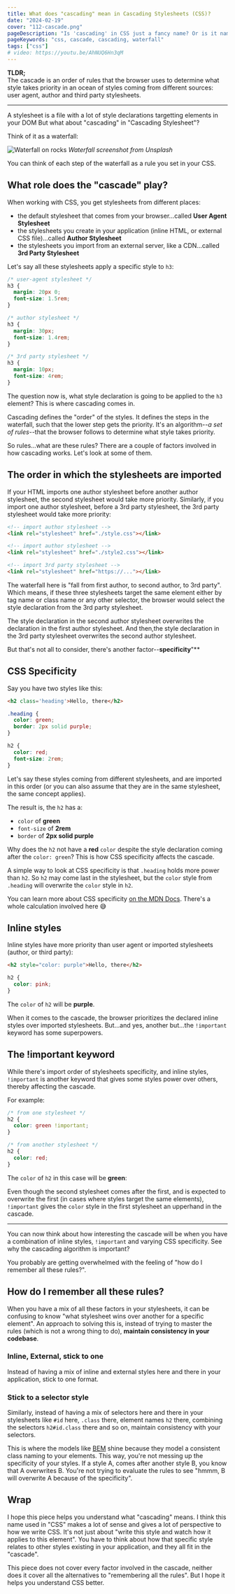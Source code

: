 ```yaml
---
title: What does "cascading" mean in Cascading Stylesheets (CSS)?
date: "2024-02-19"
cover: "112-cascade.png"
pageDescription: "Is 'cascading' in CSS just a fancy name? Or is it named after someone? Or it is actually related to CSS? Let's find out"
pageKeywords: "css, cascade, cascading, waterfall"
tags: ["css"]
# video: https://youtu.be/AhNUQ6Hn3qM
---
```


**TLDR;**
<br/>
The cascade is an order of rules that the browser uses to determine what style takes priority in an ocean of styles coming from different sources: user agent, author and third party stylesheets.

---

A stylesheet is a file with a lot of style declarations targetting elements in your DOM But what about "cascading" in "Cascading Stylesheet"?

Think of it as a waterfall:

![Waterfall on rocks](https://images.unsplash.com/photo-1482685945432-29a7abf2f466?w=800&auto=format&fit=crop&q=60&ixlib=rb-4.0.3&ixid=M3wxMjA3fDB8MHxzZWFyY2h8M3x8d2F0ZXJmYWxsfGVufDB8fDB8fHww)
*Waterfall screenshot from Unsplash*

You can think of each step of the waterfall as a rule you set in your CSS.

## What role does the "cascade" play?

When working with CSS, you get stylesheets from different places:

* the default stylesheet that comes from your browser...called **User Agent Stylesheet**
* the stylesheets you create in your application (inline HTML, or external CSS file)...called **Author Stylesheet**
* the stylesheets you import from an external server, like a CDN...called **3rd Party Stylesheet**

Let's say all these stylesheets apply a specific style to `h3`:

```css
/* user-agent stylesheet */
h3 {
  margin: 20px 0;
  font-size: 1.5rem;
}
```

```css
/* author stylesheet */
h3 {
  margin: 30px;
  font-size: 1.4rem;
}
```


```css
/* 3rd party stylesheet */
h3 {
  margin: 10px;
  font-size: 4rem;
}
```

The question now is, what style declaration is going to be applied to the `h3` element? This is where cascading comes in.

Cascading defines the "order" of the styles. It defines the steps in the waterfall, such that the lower step gets the priority. It's an algorithm--*a set of rules*--that the browser follows to determine what style takes priority.

So rules...what are these rules? There are a couple of factors involved in how cascading works. Let's look at some of them.

## The order in which the stylesheets are imported

If your HTML imports one author stylesheet before another author stylesheet, the second stylesheet would take more priority. Similarly, if you import one author stylesheet, before a 3rd party stylesheet, the 3rd party stylesheet would take more priority:

```html
<!-- import author stylesheet -->
<link rel="stylesheet" href="./style.css"></link>

<!-- import author stylesheet -->
<link rel="stylesheet" href="./style2.css"></link>

<!-- import 3rd party stylesheet -->
<link rel="stylesheet" href="https://..."></link>
```

The waterfall here is "fall from first author, to second author, to 3rd party". Which means, if these three stylesheets target the same element either by tag name or class name or any other selector, the browser would select the style declaration from the 3rd party stylesheet.

The style declaration in the second author stylesheet overwrites the declaration in the first author stylesheet. And then,the style declaration in the 3rd party stylesheet overwrites the second author stylesheet.

But that's not all to consider, there's another factor--**specificity**"**

## CSS Specificity

Say you have two styles like this:

```html
<h2 class='heading'>Hello, there</h2>
```

```css
.heading {
  color: green;
  border: 2px solid purple;
}

h2 {
  color: red;
  font-size: 2rem;
}
```


Let's say these styles coming from different stylesheets, and are imported in this order (or you can also assume that they are in the same stylesheet, the same concept applies).

The result is, the `h2` has a:
* `color` of **green**
* `font-size` of **2rem**
* `border` of **2px solid purple**

Why does the `h2` not have a **red** `color` despite the style declaration coming after the `color: green`? This is how CSS specificity affects the cascade.

A simple way to look at CSS specificity is that `.heading` holds more power than `h2`. So `h2` may come last in the stylesheet, but the `color` style from `.heading` will overwrite the `color` style in `h2`.

You can learn more about CSS specificity [on the MDN Docs](https://developer.mozilla.org/en-US/docs/Web/CSS/Specificity). There's a whole calculation involved here 😅

## Inline styles


Inline styles have more priority than user agent or imported stylesheets (author, or third party):


```html
<h2 style="color: purple">Hello, there</h2>
```

```css
h2 {
  color: pink;
}
```

The `color` of `h2` will be **purple**.

When it comes to the cascade, the browser prioritizes the declared inline styles over imported stylesheets. But...and yes, another but...the `!important` keyword has some superpowers.

## The !important keyword

While there's import order of stylesheets specificity, and inline styles, `!important` is another keyword that gives some styles power over others, thereby affecting the cascade.

For example:

```css
/* from one stylesheet */
h2 {
  color: green !important;
}

/* from another stylesheet */
h2 {
  color: red;
}
```


The `color` of `h2` in this case will be **green**:


Even though the second stylesheet comes after the first, and is expected to overwrite the first (in cases where styles target the same elements), `!important` gives the `color` style in the first stylesheet an upperhand in the cascade.

---

You can now think about how interesting the cascade will be when you have a combination of inline styles, `!important` and varying CSS specificity. See why the cascading algorithm is important?

You probably are getting overwhelmed with the feeling of "how do I remember all these rules?".

## How do I remember all these rules?

When you have a mix of all these factors in your stylesheets, it can be confusing to know "what stylesheet wins over another for a specific element". An approach to solving this is, instead of trying to master the rules (which is not a wrong thing to do), **maintain consistency in your codebase**.


### Inline, External, stick to one

Instead of having a mix of inline and external styles here and there in your application, stick to one format.


### Stick to a selector style

Similarly, instead of having a mix of selectors here and there in your stylesheets like `#id` here, `.class` there, element names `h2` there, combining the selectors `h2#id.class` there and so on, maintain consistency with your selectors.

This is where the models like [BEM](https://getbem.com/) shine because they model a consistent class naming to your elements. This way, you're not messing up the specificity of your styles. If a style A, comes after another style B, you know that A overwrites B. You're not trying to evaluate the rules to see "hmmm, B will overwrite A because of the specificity".

## Wrap

I hope this piece helps you understand what "cascading" means. I think this name used in "CSS" makes a lot of sense and gives a lot of perspective to how we write CSS. It's not just about "write this style and watch how it applies to this element". You have to think about how that specific style relates to other styles existing in your application, and they all fit in the "cascade".

This piece does not cover every factor involved in the cascade, neither does it cover all the alternatives to "remembering all the rules". But I hope it helps you understand CSS better.
